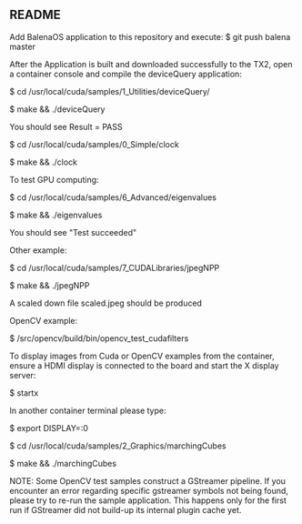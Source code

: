 README
------

Add BalenaOS application to this repository and execute:
$ git push balena master

After the Application is built and downloaded successfully to the TX2, open a container console and compile the deviceQuery application:

$ cd /usr/local/cuda/samples/1_Utilities/deviceQuery/

$ make && ./deviceQuery

You should see Result = PASS

$ cd /usr/local/cuda/samples/0_Simple/clock

$ make && ./clock

To test GPU computing:

$ cd /usr/local/cuda/samples/6_Advanced/eigenvalues

$ make && ./eigenvalues

You should see "Test succeeded"

Other example:

$ cd /usr/local/cuda/samples/7_CUDALibraries/jpegNPP

$ make && ./jpegNPP

A scaled down file scaled.jpeg should be produced

OpenCV example:

$ /src/opencv/build/bin/opencv_test_cudafilters

To display images from Cuda or OpenCV examples from the container,
ensure a HDMI display is connected to the board and start the X display
server:

$ startx

In another container terminal please type:

$ export DISPLAY=:0

$ cd /usr/local/cuda/samples/2_Graphics/marchingCubes

$ make && ./marchingCubes

NOTE: Some OpenCV test samples construct a GStreamer pipeline. If you encounter
an error regarding specific gstreamer symbols not being found, please try to re-run
the sample application. This happens only for the first run if GStreamer did not build-up
its internal plugin cache yet.

